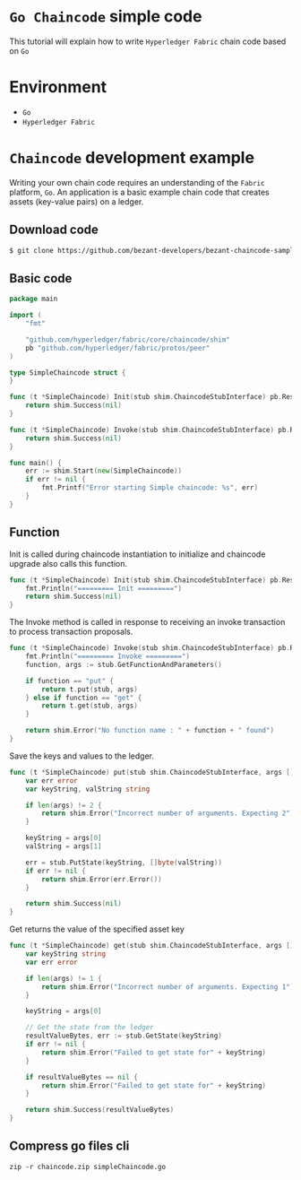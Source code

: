 # `Go Chaincode` simple code
This tutorial will explain how to write `Hyperledger Fabric` chain code based on `Go`

# Environment
+ `Go`
+ `Hyperledger Fabric`


# `Chaincode` development example
Writing your own chain code requires an understanding of the `Fabric` platform, `Go`. An application is a basic example chain code that creates assets (key-value pairs) on a ledger.

## Download code
```sh
$ git clone https://github.com/bezant-developers/bezant-chaincode-samples-go.git
```

## Basic code
```go
package main

import (
	"fmt"

	"github.com/hyperledger/fabric/core/chaincode/shim"
	pb "github.com/hyperledger/fabric/protos/peer"
)

type SimpleChaincode struct {
}

func (t *SimpleChaincode) Init(stub shim.ChaincodeStubInterface) pb.Response {
	return shim.Success(nil)
}

func (t *SimpleChaincode) Invoke(stub shim.ChaincodeStubInterface) pb.Response {
	return shim.Success(nil)
}

func main() {
	err := shim.Start(new(SimpleChaincode))
	if err != nil {
		fmt.Printf("Error starting Simple chaincode: %s", err)
	}
}
```

## Function
Init is called during chaincode instantiation to initialize and chaincode upgrade also calls this function.
```go
func (t *SimpleChaincode) Init(stub shim.ChaincodeStubInterface) pb.Response {
	fmt.Println("========= Init =========")
	return shim.Success(nil)
}
```

The Invoke method is called in response to receiving an invoke transaction to process transaction proposals.
```go
func (t *SimpleChaincode) Invoke(stub shim.ChaincodeStubInterface) pb.Response {
	fmt.Println("========= Invoke =========")
	function, args := stub.GetFunctionAndParameters()

	if function == "put" {
		return t.put(stub, args)
	} else if function == "get" {
		return t.get(stub, args)
	}

	return shim.Error("No function name : " + function + " found")
}
```

Save the keys and values to the ledger.
```go
func (t *SimpleChaincode) put(stub shim.ChaincodeStubInterface, args []string) pb.Response {
	var err error
	var keyString, valString string

	if len(args) != 2 {
		return shim.Error("Incorrect number of arguments. Expecting 2")
	}

	keyString = args[0]
	valString = args[1]

	err = stub.PutState(keyString, []byte(valString))
	if err != nil {
		return shim.Error(err.Error())
	}

	return shim.Success(nil)
}
```

Get returns the value of the specified asset key
``` go
func (t *SimpleChaincode) get(stub shim.ChaincodeStubInterface, args []string) pb.Response {
	var keyString string
	var err error

	if len(args) != 1 {
		return shim.Error("Incorrect number of arguments. Expecting 1")
	}

	keyString = args[0]

	// Get the state from the ledger
	resultValueBytes, err := stub.GetState(keyString)
	if err != nil {
		return shim.Error("Failed to get state for" + keyString)
	}

	if resultValueBytes == nil {
		return shim.Error("Failed to get state for" + keyString)
	}

	return shim.Success(resultValueBytes)
}
```

## Compress go files cli
``` console
zip -r chaincode.zip simpleChaincode.go
```